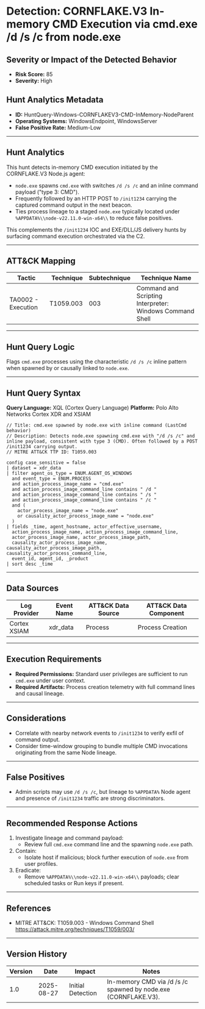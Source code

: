 # Detection: CORNFLAKE.V3 In-memory CMD Execution via cmd.exe /d /s /c from node.exe

## Severity or Impact of the Detected Behavior
- **Risk Score:** 85
- **Severity:** High

## Hunt Analytics Metadata
- **ID:** HuntQuery-Windows-CORNFLAKEV3-CMD-InMemory-NodeParent
- **Operating Systems:** WindowsEndpoint, WindowsServer
- **False Positive Rate:** Medium-Low

---

## Hunt Analytics
This hunt detects in-memory CMD execution initiated by the CORNFLAKE.V3 Node.js agent:

- `node.exe` spawns `cmd.exe` with switches `/d /s /c` and an inline command payload ("type 3: CMD").
- Frequently followed by an HTTP POST to `/init1234` carrying the captured command output in the next beacon.
- Ties process lineage to a staged `node.exe` typically located under `%APPDATA%\\node-v22.11.0-win-x64\\` to reduce false positives.

This complements the `/init1234` IOC and EXE/DLL/JS delivery hunts by surfacing command execution orchestrated via the C2.

---

## ATT&CK Mapping

| Tactic              | Technique | Subtechnique | Technique Name                                         |
|---------------------|----------:|--------------|--------------------------------------------------------|
| TA0002 - Execution  |  T1059.003| 003          | Command and Scripting Interpreter: Windows Command Shell |

---

## Hunt Query Logic
Flags `cmd.exe` processes using the characteristic `/d /s /c` inline pattern when spawned by or causally linked to `node.exe`.

---

## Hunt Query Syntax

**Query Language:** XQL (Cortex Query Language)
**Platform:** Polo Alto Networks Cortex XDR and XSIAM

```xql
// Title: cmd.exe spawned by node.exe with inline command (LastCmd behavior)
// Description: Detects node.exe spawning cmd.exe with "/d /s /c" and inline payload, consistent with type 3 (CMD). Often followed by a POST /init1234 carrying output.
// MITRE ATT&CK TTP ID: T1059.003

config case_sensitive = false 
| dataset = xdr_data 
| filter agent_os_type = ENUM.AGENT_OS_WINDOWS 
  and event_type = ENUM.PROCESS 
  and action_process_image_name = "cmd.exe" 
  and action_process_image_command_line contains " /d " 
  and action_process_image_command_line contains " /s " 
  and action_process_image_command_line contains " /c " 
  and ( 
    actor_process_image_name = "node.exe" 
    or causality_actor_process_image_name = "node.exe" 
  ) 
| fields _time, agent_hostname, actor_effective_username, 
  action_process_image_name, action_process_image_command_line, 
  actor_process_image_name, actor_process_image_path, 
  causality_actor_process_image_name, causality_actor_process_image_path, causality_actor_process_command_line, 
  event_id, agent_id, _product 
| sort desc _time 
```

---

## Data Sources

| Log Provider | Event Name | ATT&CK Data Source | ATT&CK Data Component |
|--------------|------------|--------------------|-----------------------|
| Cortex XSIAM | xdr_data   | Process            | Process Creation      |

---

## Execution Requirements
- **Required Permissions:** Standard user privileges are sufficient to run `cmd.exe` under user context.
- **Required Artifacts:** Process creation telemetry with full command lines and causal lineage.

---

## Considerations
- Correlate with nearby network events to `/init1234` to verify exfil of command output.
- Consider time-window grouping to bundle multiple CMD invocations originating from the same Node lineage.

---

## False Positives
- Admin scripts may use `/d /s /c`, but lineage to `%APPDATA%` Node agent and presence of `/init1234` traffic are strong discriminators.

---

## Recommended Response Actions
1) Investigate lineage and command payload:
   - Review full `cmd.exe` command line and the spawning `node.exe` path.
2) Contain:
   - Isolate host if malicious; block further execution of `node.exe` from user profiles.
3) Eradicate:
   - Remove `%APPDATA%\\node-v22.11.0-win-x64\\` payloads; clear scheduled tasks or Run keys if present.

---

## References
- MITRE ATT&CK: T1059.003 - Windows Command Shell https://attack.mitre.org/techniques/T1059/003/

---

## Version History

| Version | Date       | Impact              | Notes                                                           |
|---------|------------|---------------------|-----------------------------------------------------------------|
| 1.0     | 2025-08-27 | Initial Detection   | In-memory CMD via /d /s /c spawned by node.exe (CORNFLAKE.V3).  |
